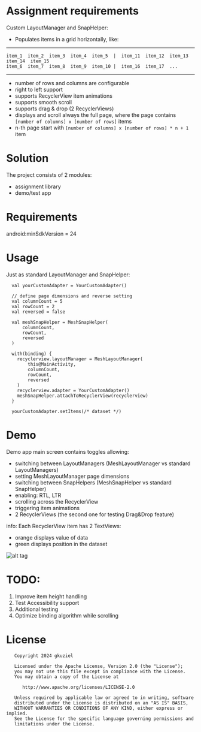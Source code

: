 # Assignment requirements

Custom LayoutManager and SnapHelper:

- Populates items in a grid horizontally, like:

---
    item_1  item_2  item_3  item_4  item_5  |  item_11  item_12  item_13  item_14  item_15
    item_6  item_7  item_8  item_9  item_10 |  item_16  item_17  ...
---
- number of rows and columns are configurable
- right to left support
- supports RecyclerView item animations
- supports smooth scroll
- supports drag & drop (2 RecyclerViews)
- displays and scroll always the full page, where the page contains `[number of columns] x [number of rows]` items
- n-th page start with `[number of columns] x [number of rows] * n + 1` item

# Solution

The project consists of 2 modules:
- assignment library 
- demo/test app

# Requirements
android:minSdkVersion = 24

# Usage

Just as standard LayoutManager and SnapHelper:
```
  val yourCustomAdapter = YourCustomAdapter()

  // define page dimensions and reverse setting
  val columnCount = 5
  val rowCount = 2
  val reversed = false

  val meshSnapHelper = MeshSnapHelper(
	  columnCount,
	  rowCount,
	  reversed
  )

  with(binding) {
  	recyclerview.layoutManager = MeshLayoutManager(
  		this@MainActivity,
  		columnCount,
  		rowCount,
  		reversed
  	)
  	recyclerview.adapter = YourCustomAdapter()
  	meshSnapHelper.attachToRecyclerView(recyclerview)
  }

  yourCustomAdapter.setItems(/* dataset */)

```

# Demo

Demo app main screen contains toggles allowing:
- switching between LayoutManagers (MeshLayoutManager vs standard LayoutManagers)
- setting MeshLayoutManager page dimensions
- switching between SnapHelpers (MeshSnapHelper vs standard SnapHelper)
- enabling: RTL, LTR
- scrolling across the RecyclerView
- triggering item animations
- 2 RecyclerViews (the second one for testing Drag&Drop feature)

info: Each RecyclerView item has 2 TextViews:
- orange displays value of data
- green displays position in the dataset


![alt tag](https://github.com/user-attachments/assets/902efbe4-3f46-4290-add1-d0b2a1999bda)


# TODO:

1. Improve item height handling 
2. Test Accessibility support
3. Additional testing
4. Optimize binding algorithm while scrolling

# License

```
   Copyright 2024 gkuziel
	
   Licensed under the Apache License, Version 2.0 (the "License");
   you may not use this file except in compliance with the License.
   You may obtain a copy of the License at
	
      http://www.apache.org/licenses/LICENSE-2.0
	
   Unless required by applicable law or agreed to in writing, software
   distributed under the License is distributed on an "AS IS" BASIS,
   WITHOUT WARRANTIES OR CONDITIONS OF ANY KIND, either express or implied.
   See the License for the specific language governing permissions and
   limitations under the License.
```
